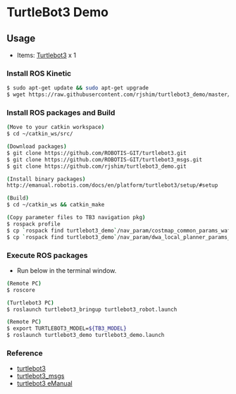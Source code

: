 # TurtleBot3 Demo

## Usage
- Items: [Turtlebot3](http://emanual.robotis.com/docs/en/platform/turtlebot3/overview/) x 1

### Install ROS Kinetic
```sh
$ sudo apt-get update && sudo apt-get upgrade
$ wget https://raw.githubusercontent.com/rjshim/turtlebot3_demo/master/install_ros_kinetic.sh && chmod 755 ./install_ros_kinetic.sh && bash ./install_ros_kinetic.sh
```

### Install ROS packages and Build
```sh
(Move to your catkin workspace)
$ cd ~/catkin_ws/src/

(Download packages)
$ git clone https://github.com/ROBOTIS-GIT/turtlebot3.git
$ git clone https://github.com/ROBOTIS-GIT/turtlebot3_msgs.git
$ git clone https://github.com/rjshim/turtlebot3_demo.git

(Install binary packages)
http://emanual.robotis.com/docs/en/platform/turtlebot3/setup/#setup

(Build)
$ cd ~/catkin_ws && catkin_make

(Copy parameter files to TB3 navigation pkg)
$ rospack profile
$ cp `rospack find turtlebot3_demo`/nav_param/costmap_common_params_waffle_pi.yaml `rospack find turtlebot3_navigation`/param/
$ cp `rospack find turtlebot3_demo`/nav_param/dwa_local_planner_params_waffle_pi.yaml `rospack find turtlebot3_navigation`/param/
```

### Execute ROS packages
- Run below in the terminal window.

```sh
(Remote PC)
$ roscore

(Turtlebot3 PC)
$ roslaunch turtlebot3_bringup turtlebot3_robot.launch

(Remote PC)
$ export TURTLEBOT3_MODEL=${TB3_MODEL}
$ roslaunch turtlebot3_demo turtlebot3_demo.launch 
```

### Reference
- [turtlebot3](https://github.com/ROBOTIS-GIT/turtlebot3)
- [turtlebot3_msgs](https://github.com/ROBOTIS-GIT/turtlebot3_msgs)
- [turtlebot3 eManual](http://emanual.robotis.com/docs/en/platform/turtlebot3/overview/)
